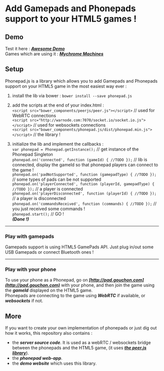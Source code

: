 # Add Gamepads and Phonepads support to your HTML5 games !

## Demo

Test it here : ***[Awesome Demo](http://phonepad.gouchon.com)***  
Games which are using it : ***[Mychrome Machines](http://machines.gouchon.com)***  

## Setup

Phonepad.js is a library which allows you to add Gamepads and Phonepads support on your HTML5 game in the most easiest way ever :


1. install the lib via bower : `bower install --save phonepad.js`
2. add the scripts at the end of your index.html :  
`<script src="bower_components/peerjs/peer.js"></script>` // used for WebRTC connections  
`<script src="http://warnode.com:7070/socket.io/socket.io.js"></script>` // used for websockets connections  
`<script src="bower_components/phonepad.js/dist/phonepad.min.js"></script>` // the library !  

3. initialize the lib and implement the callbacks :  
`var phonepad = Phonepad.getInstance();` // get instance of the Phonepad Singleton  
`phonepad.on('connected', function (gameId) { //TODO });` // lib is connected, display the gameId so that phonepad players can connect to the game !  
`phonepad.on('padNotSupported', function (gamepadType) { //TODO });` // some types of pads can be not supported
`phonepad.on('playerConnected', function (playerId, gamepadType) { //TODO });` // a player is connected  
`phonepad.on('playerDisconnected', function (playerId) { //TODO });` // a player is disconnected  
`phonepad.on('commandsReceived', function (commands) { //TODO });` // you just received some commands !  
`phonepad.start();` // GO !  
***(Done !)***

***

### Play with gamepads
Gamepads support is using HTML5 GamePads API. Just plug in/out some USB Gamepads or connect Bluetooth ones !

***

### Play with your phone
To use your phone as a Phonepad, go on ***[http://pad.gouchon.com](http://pad.gouchon.com)*** with your phone, and then join the game using the ***gameId*** displayed on the HTML5 game.  
Phonepads are connecting to the game using ***WebRTC*** if available, or ***websockets*** if not.

## More

If you want to create your own implementation of phonepads or just dig out how it works, this repository also contains :

* the ***server source code***. It is used as a webRTC / websockets bridge between the phonepads and the HTML5 game, (it uses ***[the peer.js library](http://peerjs.com)***).
* the ***phonepad web-app***.
* the ***demo website*** which uses this library.



